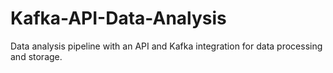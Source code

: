 # Kafka-API-Data-Analysis
Data analysis pipeline with an API and Kafka integration for data processing and storage.
